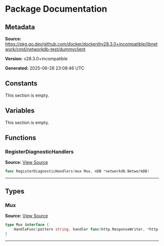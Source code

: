 # Package Documentation

## Metadata

**Source:** https://pkg.go.dev/github.com/docker/docker@v28.3.0+incompatible/libnetwork/cmd/networkdb-test/dummyclient

**Version:** v28.3.0+incompatible

**Generated:** 2025-06-28 23:08:46 UTC

## Constants

This section is empty.

## Variables

This section is empty.

## Functions

### RegisterDiagnosticHandlers

**Source:** [View Source](https://github.com/docker/docker/blob/v28.3.0/libnetwork/cmd/networkdb-test/dummyclient/dummyClient.go#L18)  

```go
func RegisterDiagnosticHandlers(mux Mux, nDB *networkdb.NetworkDB)
```

---

## Types

### Mux

**Source:** [View Source](https://github.com/docker/docker/blob/v28.3.0/libnetwork/cmd/networkdb-test/dummyclient/dummyClient.go#L14)  

```go
type Mux interface {
	HandleFunc(pattern string, handler func(http.ResponseWriter, *http.Request))
}
```

---

